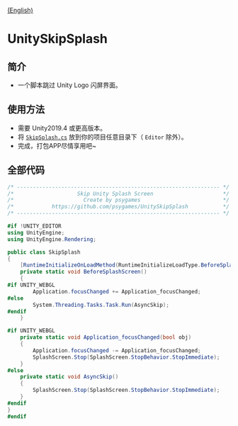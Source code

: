 [(English)](README_EN.md)

# UnitySkipSplash

## 简介
- 一个脚本跳过 Unity Logo 闪屏界面。

## 使用方法
- 需要 Unity2019.4 或更高版本。
- 将 [`SkipSplash.cs`](https://github.com/psygames/UnitySkipSplash/blob/main/SkipSplash.cs) 放到你的项目任意目录下（ `Editor` 除外）。
- 完成，打包APP尽情享用吧~

## 全部代码
```csharp
/* ---------------------------------------------------------------- */
/*                    Skip Unity Splash Screen                      */
/*                      Create by psygames                          */
/*            https://github.com/psygames/UnitySkipSplash           */
/* ---------------------------------------------------------------- */

#if !UNITY_EDITOR
using UnityEngine;
using UnityEngine.Rendering;

public class SkipSplash
{
    [RuntimeInitializeOnLoadMethod(RuntimeInitializeLoadType.BeforeSplashScreen)]
    private static void BeforeSplashScreen()
    {
#if UNITY_WEBGL
        Application.focusChanged += Application_focusChanged;
#else
        System.Threading.Tasks.Task.Run(AsyncSkip);
#endif
    }

#if UNITY_WEBGL
    private static void Application_focusChanged(bool obj)
    {
        Application.focusChanged -= Application_focusChanged;
        SplashScreen.Stop(SplashScreen.StopBehavior.StopImmediate);
    }
#else
    private static void AsyncSkip()
    {
        SplashScreen.Stop(SplashScreen.StopBehavior.StopImmediate);
    }
#endif
}
#endif
```
